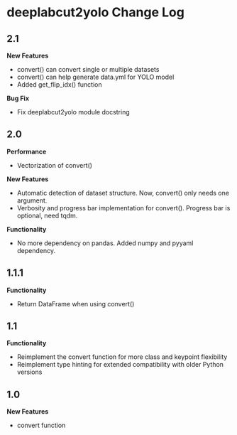 # deeplabcut2yolo Change Log

## 2.1
**New Features**
- convert() can convert single or multiple datasets
- convert() can help generate data.yml for YOLO model
- Added get_flip_idx() function

**Bug Fix**
- Fix deeplabcut2yolo module docstring

## 2.0
**Performance**
- Vectorization of convert()

**New Features**
- Automatic detection of dataset structure. Now, convert() only needs one argument.
- Verbosity and progress bar implementation for convert(). Progress bar is optional, need tqdm.

**Functionality**
- No more dependency on pandas. Added numpy and pyyaml dependency.

## 1.1.1
**Functionality**
- Return DataFrame when using convert()

## 1.1
**Functionality**
- Reimplement the convert function for more class and keypoint flexibility
- Reimplement type hinting for extended compatibility with older Python versions

## 1.0
**New Features**
- convert function

